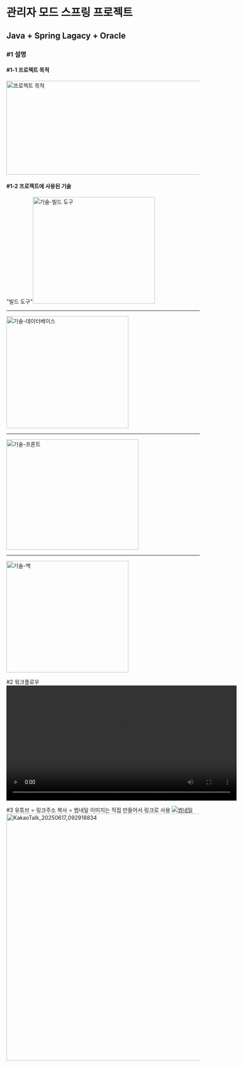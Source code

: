 <h1>관리자 모드 스프링 프로젝트</h1>
<h2>Java + Spring Lagacy + Oracle</h2>


<h3>#1 설명</h3>

<h4>#1-1 프로젝트 목적</h4>
<img src="https://github.com/user-attachments/assets/5d9e6bd0-5b31-4e0b-a72d-f816eeacc6e9" width="665" height="245" alt="프로젝트 목적" />

<h4>#1-2 프로젝트에 사용된 기술</h4>
    "빌드 도구"<img width="318" height="278" alt="기술-빌드 도구" src="https://github.com/user-attachments/assets/6e05b928-a08a-40a1-b430-0806a0441746" />
    <hr>
    <img width="318" height="292" alt="기술-데이터베이스" src="https://github.com/user-attachments/assets/df4ca761-d502-44a0-a525-ebb9f80b0eaa" />
    <hr>
    <img width="344" height="288" alt="기술-프론트" src="https://github.com/user-attachments/assets/c7e5f144-d144-450c-a88b-d463c37728d4" />
    <hr>
    <img width="318" height="291" alt="기술-백" src="https://github.com/user-attachments/assets/78d068b5-3d82-4e6f-814b-ca1ab2694717" />




#2 워크플로우
<video src="https://github.com/user-attachments/assets/2dacdae3-601f-41af-9984-35f8e2251152" control width="600" />

#3 유튜브 = 링크주소 복사 = 썸네일 이미지는 직접 만들어서 링크로 사용
<a href ="https://www.youtube.com/watch?v=CQtrGGC_dko">
  <img src="#" alt="썸네일" />
</a>
<img width="981" height="644" alt="KakaoTalk_20250617_092918834" src="https://github.com/user-attachments/assets/41f69709-6d64-449f-b6c5-61c9264436d3" />
